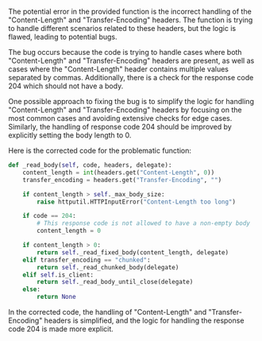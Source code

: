 The potential error in the provided function is the incorrect handling of the "Content-Length" and "Transfer-Encoding" headers. The function is trying to handle different scenarios related to these headers, but the logic is flawed, leading to potential bugs.

The bug occurs because the code is trying to handle cases where both "Content-Length" and "Transfer-Encoding" headers are present, as well as cases where the "Content-Length" header contains multiple values separated by commas. Additionally, there is a check for the response code 204 which should not have a body.

One possible approach to fixing the bug is to simplify the logic for handling "Content-Length" and "Transfer-Encoding" headers by focusing on the most common cases and avoiding extensive checks for edge cases. Similarly, the handling of response code 204 should be improved by explicitly setting the body length to 0.

Here is the corrected code for the problematic function:

```python
def _read_body(self, code, headers, delegate):
    content_length = int(headers.get("Content-Length", 0))
    transfer_encoding = headers.get("Transfer-Encoding", "")

    if content_length > self._max_body_size:
        raise httputil.HTTPInputError("Content-Length too long")

    if code == 204:
        # This response code is not allowed to have a non-empty body
        content_length = 0

    if content_length > 0:
        return self._read_fixed_body(content_length, delegate)
    elif transfer_encoding == "chunked":
        return self._read_chunked_body(delegate)
    elif self.is_client:
        return self._read_body_until_close(delegate)
    else:
        return None
```

In the corrected code, the handling of "Content-Length" and "Transfer-Encoding" headers is simplified, and the logic for handling the response code 204 is made more explicit.